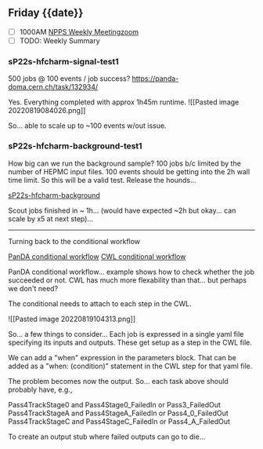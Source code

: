 ## Friday {{date}}

- [ ] 1000AM [NPPS Weekly Meeting](https://docs.google.com/document/d/1YfTyXPeXNQU4XUB28bvHJolgyBIJ2bfrd0u9Gd3WD70/edit)[zoom](https://bnl.zoomgov.com/j/16157150845?pwd=NXNqTi9ZWEFBKzYwRXQ5U3NXU1dBZz09)
- [ ] TODO: Weekly Summary

### sP22s-hfcharm-signal-test1

500 jobs @ 100 events / job success?
https://panda-doma.cern.ch/task/132934/


Yes.  Everything completed with approx 1h45m runtime.
![[Pasted image 20220819084026.png]]

So... able to scale up to ~100 events w/out issue.  

### sP22s-hfcharm-background-test1

How big can we run the background sample? 100 jobs b/c limited by the number of HEPMC input files.  100 events should be getting into the 2h wall time limit.  So this will be a valid test.  Release the hounds...

[sP22s-hfcharm-background](https://panda-doma.cern.ch/tasks/?taskname=user.jwebb2.sP22s-hfcharm-background-test1_*)

Scout jobs finished in ~ 1h... (would have expected ~2h but okay... can scale by x5 at next step)...



------------------------

Turning back to the conditional workflow 

[PanDA conditional workflow](https://panda-wms.readthedocs.io/en/latest/client/pchain.html#conditional-workflow)
[CWL conditional workflow](https://www.commonwl.org/user_guide/24_conditional-workflow/index.html)

PanDA conditional workflow... example shows how to check whether the job succeeded or not.   CWL has much more flexability than that... but perhaps we don't need?

The conditional needs to attach to each step in the CWL.  

![[Pasted image 20220819104313.png]]

So... a few things to consider...  Each job is expressed in a single yaml file specifying its inputs and outputs.  These get setup as a step in the CWL file.  

We can add a "when" expression in the parameters block.  That can be added as a "when: (condition)" statement in the CWL step for that yaml file.

The problem becomes now the output.  So... each task above should probably have, e.g., 

Pass4TrackStage0 and Pass4Stage0_FailedIn or Pass3_FailedOut
Pass4TrackStageA and Pass4StageA_FailedIn or Pass4_0_FailedOut
Pass4TrackStageC and Pass4StageC_FailedIn or Pass4_A_FailedOut

To create an output stub where failed outputs can go to die...



